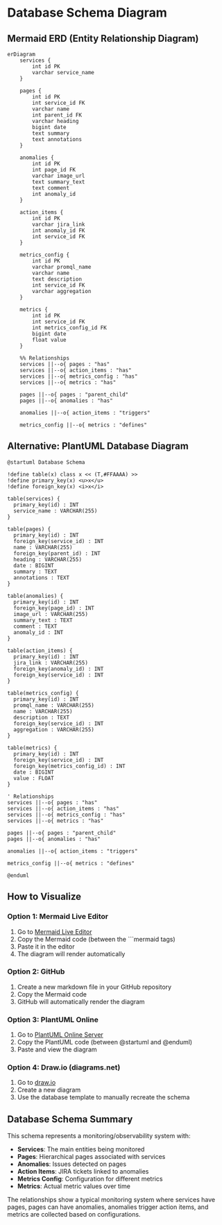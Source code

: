 # Database Schema Diagram

## Mermaid ERD (Entity Relationship Diagram)

```mermaid
erDiagram
    services {
        int id PK
        varchar service_name
    }
    
    pages {
        int id PK
        int service_id FK
        varchar name
        int parent_id FK
        varchar heading
        bigint date
        text summary
        text annotations
    }
    
    anomalies {
        int id PK
        int page_id FK
        varchar image_url
        text summary_text
        text comment
        int anomaly_id
    }
    
    action_items {
        int id PK
        varchar jira_link
        int anomaly_id FK
        int service_id FK
    }
    
    metrics_config {
        int id PK
        varchar promql_name
        varchar name
        text description
        int service_id FK
        varchar aggregation
    }
    
    metrics {
        int id PK
        int service_id FK
        int metrics_config_id FK
        bigint date
        float value
    }
    
    %% Relationships
    services ||--o{ pages : "has"
    services ||--o{ action_items : "has"
    services ||--o{ metrics_config : "has"
    services ||--o{ metrics : "has"
    
    pages ||--o{ pages : "parent_child"
    pages ||--o{ anomalies : "has"
    
    anomalies ||--o{ action_items : "triggers"
    
    metrics_config ||--o{ metrics : "defines"
```

## Alternative: PlantUML Database Diagram

```plantuml
@startuml Database Schema

!define table(x) class x << (T,#FFAAAA) >>
!define primary_key(x) <u>x</u>
!define foreign_key(x) <i>x</i>

table(services) {
  primary_key(id) : INT
  service_name : VARCHAR(255)
}

table(pages) {
  primary_key(id) : INT
  foreign_key(service_id) : INT
  name : VARCHAR(255)
  foreign_key(parent_id) : INT
  heading : VARCHAR(255)
  date : BIGINT
  summary : TEXT
  annotations : TEXT
}

table(anomalies) {
  primary_key(id) : INT
  foreign_key(page_id) : INT
  image_url : VARCHAR(255)
  summary_text : TEXT
  comment : TEXT
  anomaly_id : INT
}

table(action_items) {
  primary_key(id) : INT
  jira_link : VARCHAR(255)
  foreign_key(anomaly_id) : INT
  foreign_key(service_id) : INT
}

table(metrics_config) {
  primary_key(id) : INT
  promql_name : VARCHAR(255)
  name : VARCHAR(255)
  description : TEXT
  foreign_key(service_id) : INT
  aggregation : VARCHAR(255)
}

table(metrics) {
  primary_key(id) : INT
  foreign_key(service_id) : INT
  foreign_key(metrics_config_id) : INT
  date : BIGINT
  value : FLOAT
}

' Relationships
services ||--o{ pages : "has"
services ||--o{ action_items : "has"
services ||--o{ metrics_config : "has"
services ||--o{ metrics : "has"

pages ||--o{ pages : "parent_child"
pages ||--o{ anomalies : "has"

anomalies ||--o{ action_items : "triggers"

metrics_config ||--o{ metrics : "defines"

@enduml
```

## How to Visualize

### Option 1: Mermaid Live Editor
1. Go to [Mermaid Live Editor](https://mermaid.live/)
2. Copy the Mermaid code (between the ```mermaid tags)
3. Paste it in the editor
4. The diagram will render automatically

### Option 2: GitHub
1. Create a new markdown file in your GitHub repository
2. Copy the Mermaid code
3. GitHub will automatically render the diagram

### Option 3: PlantUML Online
1. Go to [PlantUML Online Server](http://www.plantuml.com/plantuml/uml/)
2. Copy the PlantUML code (between @startuml and @enduml)
3. Paste and view the diagram

### Option 4: Draw.io (diagrams.net)
1. Go to [draw.io](https://app.diagrams.net/)
2. Create a new diagram
3. Use the database template to manually recreate the schema

## Database Schema Summary

This schema represents a monitoring/observability system with:

- **Services**: The main entities being monitored
- **Pages**: Hierarchical pages associated with services
- **Anomalies**: Issues detected on pages
- **Action Items**: JIRA tickets linked to anomalies
- **Metrics Config**: Configuration for different metrics
- **Metrics**: Actual metric values over time

The relationships show a typical monitoring system where services have pages, pages can have anomalies, anomalies trigger action items, and metrics are collected based on configurations. 